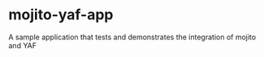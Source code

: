 mojito-yaf-app
==============

A sample application that tests and demonstrates the integration of mojito and YAF
